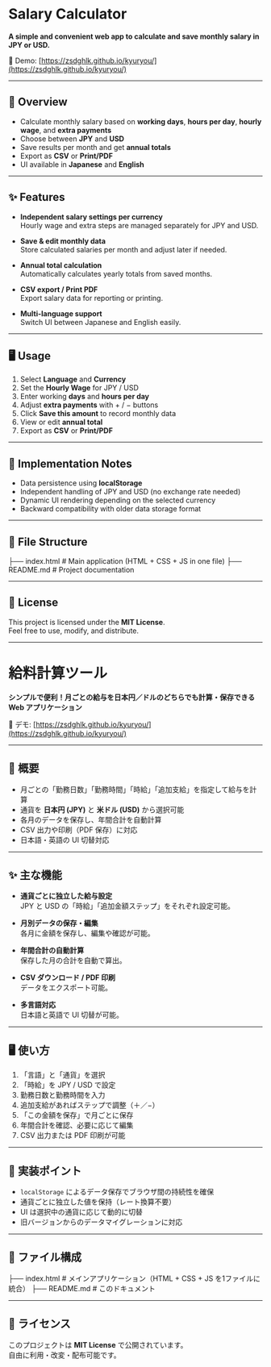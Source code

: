# Salary Calculator

**A simple and convenient web app to calculate and save monthly salary in JPY or USD.**

🔗 Demo: [https://zsdghlk.github.io/kyuryou/](https://zsdghlk.github.io/kyuryou/)

---

## 📌 Overview

- Calculate monthly salary based on **working days**, **hours per day**, **hourly wage**, and **extra payments**  
- Choose between **JPY** and **USD**  
- Save results per month and get **annual totals**  
- Export as **CSV** or **Print/PDF**  
- UI available in **Japanese** and **English**

---

## ✨ Features

- **Independent salary settings per currency**  
  Hourly wage and extra steps are managed separately for JPY and USD.  

- **Save & edit monthly data**  
  Store calculated salaries per month and adjust later if needed.  

- **Annual total calculation**  
  Automatically calculates yearly totals from saved months.  

- **CSV export / Print PDF**  
  Export salary data for reporting or printing.  

- **Multi-language support**  
  Switch UI between Japanese and English easily.  

---

## 🖥️ Usage

1. Select **Language** and **Currency**  
2. Set the **Hourly Wage** for JPY / USD  
3. Enter working **days** and **hours per day**  
4. Adjust **extra payments** with + / − buttons  
5. Click **Save this amount** to record monthly data  
6. View or edit **annual total**  
7. Export as **CSV** or **Print/PDF**

---

## 🔧 Implementation Notes

- Data persistence using **localStorage**  
- Independent handling of JPY and USD (no exchange rate needed)  
- Dynamic UI rendering depending on the selected currency  
- Backward compatibility with older data storage format  

---

## 📂 File Structure
├── index.html # Main application (HTML + CSS + JS in one file)
├── README.md # Project documentation


---

## 📜 License

This project is licensed under the **MIT License**.  
Feel free to use, modify, and distribute.  

---

# 給料計算ツール

**シンプルで便利！月ごとの給与を日本円／ドルのどちらでも計算・保存できる Web アプリケーション**

🔗 デモ: [https://zsdghlk.github.io/kyuryou/](https://zsdghlk.github.io/kyuryou/)

---

## 📌 概要

- 月ごとの「勤務日数」「勤務時間」「時給」「追加支給」を指定して給与を計算  
- 通貨を **日本円 (JPY)** と **米ドル (USD)** から選択可能  
- 各月のデータを保存し、年間合計を自動計算  
- CSV 出力や印刷（PDF 保存）に対応  
- 日本語・英語の UI 切替対応  

---

## ✨ 主な機能

- **通貨ごとに独立した給与設定**  
  JPY と USD の「時給」「追加金額ステップ」をそれぞれ設定可能。  

- **月別データの保存・編集**  
  各月に金額を保存し、編集や確認が可能。  

- **年間合計の自動計算**  
  保存した月の合計を自動で算出。  

- **CSV ダウンロード / PDF 印刷**  
  データをエクスポート可能。  

- **多言語対応**  
  日本語と英語で UI 切替が可能。  

---

## 🖥️ 使い方

1. 「言語」と「通貨」を選択  
2. 「時給」を JPY / USD で設定  
3. 勤務日数と勤務時間を入力  
4. 追加支給があればステップで調整（＋／−）  
5. 「この金額を保存」で月ごとに保存  
6. 年間合計を確認、必要に応じて編集  
7. CSV 出力または PDF 印刷が可能  

---

## 🔧 実装ポイント

- `localStorage` によるデータ保存でブラウザ間の持続性を確保  
- 通貨ごとに独立した値を保持（レート換算不要）  
- UI は選択中の通貨に応じて動的に切替  
- 旧バージョンからのデータマイグレーションに対応  

---

## 📂 ファイル構成
├── index.html # メインアプリケーション（HTML + CSS + JS を1ファイルに統合）
├── README.md # このドキュメント

---

## 📜 ライセンス

このプロジェクトは **MIT License** で公開されています。  
自由に利用・改変・配布可能です。  


